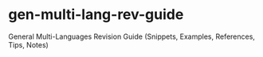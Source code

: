 # gen-multi-lang-rev-guide
General Multi-Languages Revision Guide (Snippets, Examples, References, Tips, Notes)
